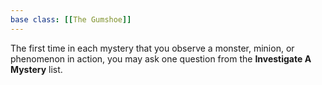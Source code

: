```yaml
---
base class: [[The Gumshoe]]
---
```

The first time in each mystery that you observe a monster, minion, or phenomenon in action, you may ask one question from the **Investigate A Mystery** list.
